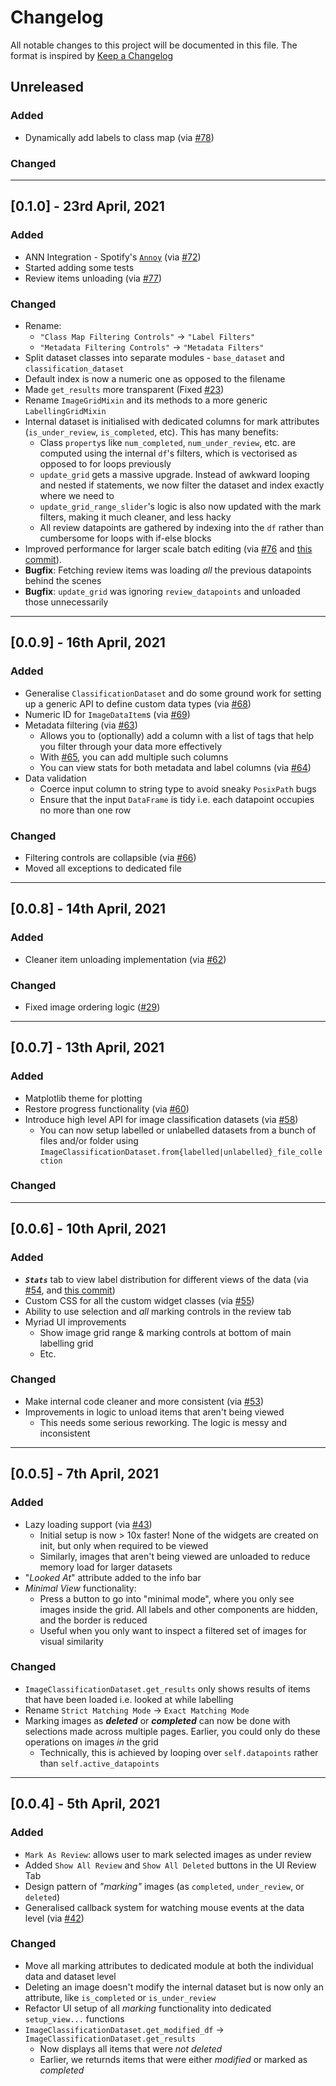 # Changelog
All notable changes to this project will be documented in this file.
The format is inspired by [Keep a Changelog](https://keepachangelog.com/en/1.0.0/)

## Unreleased
### Added
* Dynamically add labels to class map (via [#78](https://github.com/rsomani95/datawidgets/pull/78/))
### Changed

---

## [0.1.0] - 23rd April, 2021
### Added
* ANN Integration - Spotify's [`Annoy`](https://github.com/spotify/annoy) (via [#72](https://github.com/rsomani95/datawidgets/pull/72))
* Started adding some tests
* Review items unloading (via [#77](https://github.com/rsomani95/datawidgets/pull/77))
### Changed
* Rename:
  * `"Class Map Filtering Controls"` -> `"Label Filters"`
  * `"Metadata Filtering Controls"` -> `"Metadata Filters"`
* Split dataset classes into separate modules - `base_dataset` and `classification_dataset`
* Default index is now a numeric one as opposed to the filename
* Made `get_results` more transparent (Fixed [#23](https://github.com/rsomani95/datawidgets/issues/23))
* Rename `ImageGridMixin` and its methods to a more generic `LabellingGridMixin`
* Internal dataset is initialised with dedicated columns for mark attributes (`is_under_review`, `is_completed`, etc). This has many benefits:
  * Class `property`s like `num_completed`, `num_under_review`, etc. are computed using the internal `df`'s filters, which is vectorised as opposed to for loops previously
  * `update_grid` gets a massive upgrade. Instead of awkward looping and nested if statements, we now filter the dataset and index exactly where we need to
  * `update_grid_range_slider`'s logic is also now updated with the mark filters, making it much cleaner, and less hacky
  * All review datapoints are gathered by indexing into the `df` rather than cumbersome for loops with if-else blocks
* Improved performance for larger scale batch editing (via [#76](https://github.com/rsomani95/datawidgets/pull/76/) and [this commit](https://github.com/rsomani95/datawidgets/commit/a7bf170e2a946a509254a33349890318868f4778)).
* **Bugfix**: Fetching review items was loading _all_ the previous datapoints behind the scenes
* **Bugfix**: `update_grid` was ignoring `review_datapoints` and unloaded those unnecessarily

---

## [0.0.9] - 16th April, 2021
### Added
* Generalise `ClassificationDataset` and do some ground work for setting up a generic API to define custom data types (via [#68](https://github.com/rsomani95/datawidgets/pull/68))
* Numeric ID for `ImageDataItem`s (via [#69](https://github.com/rsomani95/datawidgets/pull/69))
* Metadata filtering (via [#63](https://github.com/rsomani95/datawidgets/pull/63))
  * Allows you to (optionally) add a column with a list of tags that help you filter through your data more effectively
  * With [#65](https://github.com/rsomani95/datawidgets/pull/65), you can add multiple such columns
  * You can view stats for both metadata and label columns (via [#64](https://github.com/rsomani95/datawidgets/pull/64))
* Data validation
  * Coerce input column to string type to avoid sneaky `PosixPath` bugs
  * Ensure that the input `DataFrame` is tidy i.e. each datapoint occupies no more than one row

### Changed
* Filtering controls are collapsible (via [#66](https://github.com/rsomani95/datawidgets/pull/66))
* Moved all exceptions to dedicated file

---

## [0.0.8] - 14th April, 2021
### Added
* Cleaner item unloading implementation (via [#62](https://github.com/rsomani95/datawidgets/pull/62))
### Changed
* Fixed image ordering logic ([#29](https://github.com/rsomani95/datawidgets/issues/29))

---

## [0.0.7] - 13th April, 2021
### Added
* Matplotlib theme for plotting
* Restore progress functionality (via [#60](https://github.com/rsomani95/datawidgets/pull/60))
* Introduce high level API for image classification datasets (via [#58](https://github.com/rsomani95/datawidgets/pull/59))
  * You can now setup labelled or unlabelled datasets from a bunch of files and/or folder using `ImageClassificationDataset.from{labelled|unlabelled}_file_collection`

### Changed


---
## [0.0.6] - 10th April, 2021
### Added
* **_`Stats`_** tab to view label distribution for different views of the data (via [#54](https://github.com/rsomani95/datawidgets/pull/54), and [this commit](https://github.com/rsomani95/datawidgets/commit/b649ce93a8e09010dacd41006f68f9f012b2082d))
* Custom CSS for all the custom widget classes (via [#55](https://github.com/rsomani95/datawidgets/pull/55))
* Ability to use selection and _all_ marking controls in the review tab
* Myriad UI improvements
  * Show image grid range & marking controls at bottom of main labelling grid
  * Etc.

### Changed
* Make internal code cleaner and more consistent (via [#53](https://github.com/rsomani95/datawidgets/pull/53))
* Improvements in logic to unload items that aren't being viewed
  * This needs some serious reworking. The logic is messy and inconsistent

---
## [0.0.5] - 7th April, 2021

### Added
* Lazy loading support (via [#43](https://github.com/rsomani95/datawidgets/pull/43))
  * Initial setup is now > 10x faster! None of the widgets are created on init, but only when required to be viewed
  * Similarly, images that aren't being viewed are unloaded to reduce memory load for larger datasets
* "_Looked At_" attribute added to the info bar
* _Minimal View_ functionality:
  * Press a button to go into "minimal mode", where you only see images inside the grid. All labels and other components are hidden, and the border is reduced
  * Useful when you only want to inspect a filtered set of images for visual similarity

### Changed
* `ImageClassificationDataset.get_results` only shows results of items that have been loaded i.e. looked at while labelling
* Rename `Strict Matching Mode` -> `Exact Matching Mode`
* Marking images as _**deleted**_ or _**completed**_ can now be done with selections made across multiple pages. Earlier, you could only do these operations on images *in* the grid
  * Technically, this is achieved by looping over `self.datapoints` rather than `self.active_datapoints`

---
## [0.0.4] - 5th April, 2021

### Added
* `Mark As Review`: allows user to mark selected images as under review
* Added `Show All Review` and `Show All Deleted` buttons in the UI Review Tab
* Design pattern of _"marking"_ images (as `completed`, `under_review`, or `deleted`)
* Generalised callback system for watching mouse events at the data level (via [#42](https://github.com/rsomani95/datawidgets/pull/42))

### Changed
* Move all marking attributes to dedicated module at both the individual data and dataset level
* Deleting an image doesn't modify the internal dataset but is now only an attribute, like `is_completed` or `is_under_review`
* Refactor UI setup of all _marking_ functionality into dedicated `setup_view...` functions
* `ImageClassificationDataset.get_modified_df` -> `ImageClassificationDataset.get_results`
  * Now displays all items that were _not deleted_
  * Earlier, we returnds items that were either _modified_ or marked as _completed_